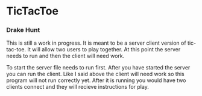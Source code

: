 # TicTacToe

### Drake Hunt

This is still a work in progress. It is meant to be a server client version of tic-tac-toe. It will allow two users to play together. At this point the server needs to run and then the client will need work. 

To start the server file needs to run first. After you have started the server you can run the client. Like I said above the client will need work so this program will not run correctly yet. After it is running you would have two clients connect and they will recieve instructions for play.
